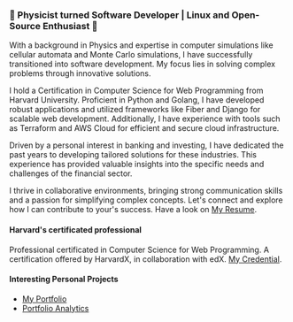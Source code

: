 ### 🔬 Physicist turned Software Developer | Linux and Open-Source Enthusiast 🔬

With a background in Physics and expertise in computer simulations like cellular automata and Monte Carlo simulations,
I have successfully transitioned into software development.
My focus lies in solving complex problems through innovative solutions.

I hold a Certification in Computer Science for Web Programming from Harvard University. Proficient in Python and Golang,
I have developed robust applications and utilized frameworks like Fiber and Django for scalable web development.
Additionally, I have experience with tools such as Terraform and AWS Cloud for efficient and secure cloud infrastructure.

Driven by a personal interest in banking and investing, I have dedicated the past years to developing tailored solutions
for these industries. This experience has provided valuable insights into the specific needs and challenges of the
financial sector.

I thrive in collaborative environments, bringing strong communication skills and a passion for simplifying complex
concepts. Let's connect and explore how I can contribute to your's success. Have a look on
[My Resume](https://docs.google.com/document/d/1tEiSYAeefK6dF3aTtdqzrbq6rjVdo-NhGqEHgKXAAgI/edit).

#### Harvard's certificated professional

Professional certificated in Computer Science for Web Programming. A certification offered by HarvardX, in collaboration with edX. [My Credential](https://credentials.edx.org/credentials/42820fef2eef4b389e1d3a4c2c7a91c2/).

#### Interesting Personal Projects

- [My Portfolio](https://lordematus.github.io)
- [Portfolio Analytics](https://umami-production-c447.up.railway.app/share/aHgZyh9ohKFdMD51/lordematus.github.io)